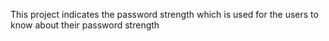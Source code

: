 This project indicates the password strength which is used for the users to know about their password strength 
